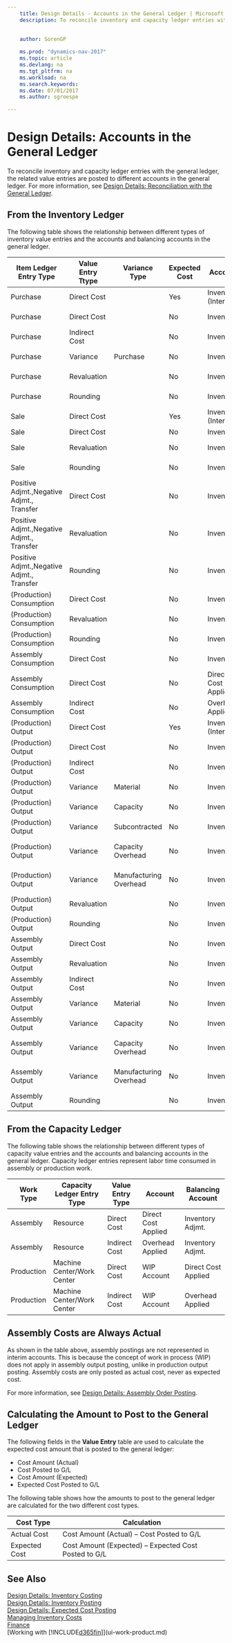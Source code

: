```yaml
---
    title: Design Details - Accounts in the General Ledger | Microsoft Docs
    description: To reconcile inventory and capacity ledger entries with the general ledger, the related value entries are posted to different accounts in the general ledger.
    
     
    author: SorenGP

    ms.prod: "dynamics-nav-2017"
    ms.topic: article
    ms.devlang: na
    ms.tgt_pltfrm: na
    ms.workload: na
    ms.search.keywords:
    ms.date: 07/01/2017
    ms.author: sgroespe

---
```

# Design Details: Accounts in the General Ledger
To reconcile inventory and capacity ledger entries with the general ledger, the related value entries are posted to different accounts in the general ledger. For more information, see [Design Details: Reconciliation with the General Ledger](design-details-reconciliation-with-the-general-ledger.md).  

## From the Inventory Ledger  
The following table shows the relationship between different types of inventory value entries and the accounts and balancing accounts in the general ledger.  

|**Item Ledger Entry Type**|**Value Entry Ttype**|**Variance Type**|**Expected Cost**|**Account**|**Balancing Account**|  
|--------------------------------|--------------------------|-----------------------|-----------------------|-----------------|---------------------------|  
|Purchase|Direct Cost||Yes|Inventory  (Interim)|Invt. Accrual Acc. (Interim)|  
|Purchase|Direct Cost||No|Inventory|Direct Cost Applied|  
|Purchase|Indirect Cost||No|Inventory|Overhead Applied|  
|Purchase|Variance|Purchase|No|Inventory|Purchase Variance|  
|Purchase|Revaluation||No|Inventory|Inventory Adjmt.|  
|Purchase|Rounding||No|Inventory|Inventory Adjmt.|  
|Sale|Direct Cost||Yes|Inventory  (Interim)|COGS (Interim)|  
|Sale|Direct Cost||No|Inventory|COGS|  
|Sale|Revaluation||No|Inventory|Inventory Adjmt.|  
|Sale|Rounding||No|Inventory|Inventory Adjmt.|  
|Positive Adjmt.,Negative Adjmt., Transfer|Direct Cost||No|Inventory|Inventory Adjmt.|  
|Positive Adjmt.,Negative Adjmt., Transfer|Revaluation||No|Inventory|Inventory Adjmt.|  
|Positive Adjmt.,Negative Adjmt., Transfer|Rounding||No|Inventory|Inventory Adjmt.|  
|(Production) Consumption|Direct Cost||No|Inventory|WIP|  
|(Production) Consumption|Revaluation||No|Inventory|Inventory Adjmt.|  
|(Production) Consumption|Rounding||No|Inventory|Inventory Adjmt.|  
|Assembly Consumption|Direct Cost||No|Inventory|Inventory Adjmt.|  
|Assembly Consumption|Direct Cost||No|Direct Cost Applied|Inventory Adjmt.|  
|Assembly Consumption|Indirect Cost||No|Overhead Applied|Inventory Adjmt.|  
|(Production) Output|Direct Cost||Yes|Inventory  (Interim)|WIP|  
|(Production) Output|Direct Cost||No|Inventory|WIP|  
|(Production) Output|Indirect Cost||No|Inventory|Overhead Applied|  
|(Production) Output|Variance|Material|No|Inventory|Material Variance|  
|(Production) Output|Variance|Capacity|No|Inventory|Capacity Variance|  
|(Production) Output|Variance|Subcontracted|No|Inventory|Subcontracted Variance|  
|(Production) Output|Variance|Capacity Overhead|No|Inventory|Cap. Overhead Variance|  
|(Production) Output|Variance|Manufacturing Overhead|No|Inventory|Mfg. Overhead Variance|  
|(Production) Output|Revaluation||No|Inventory|Inventory Adjmt.|  
|(Production) Output|Rounding||No|Inventory|Inventory Adjmt.|  
|Assembly Output|Direct Cost||No|Inventory|Inventory Adjmt.|  
|Assembly Output|Revaluation||No|Inventory|Inventory Adjmt.|  
|Assembly Output|Indirect Cost||No|Inventory|Overhead Applied|  
|Assembly Output|Variance|Material|No|Inventory|Material Variance|  
|Assembly Output|Variance|Capacity|No|Inventory|Capacity Variance|  
|Assembly Output|Variance|Capacity Overhead|No|Inventory|Cap. Overhead Variance|  
|Assembly Output|Variance|Manufacturing Overhead|No|Inventory|Mfg. Overhead Variance|  
|Assembly Output|Rounding||No|Inventory|Inventory Adjmt.|  

## From the Capacity Ledger  
 The following table shows the relationship between different types of capacity value entries and the accounts and balancing accounts in the general ledger. Capacity ledger entries represent labor time consumed in assembly or production work.  

|**Work Type**|**Capacity Ledger Entry Type**|**Value Entry Type**|**Account**|**Balancing Account**|  
|-------------------|------------------------------------|--------------------------|-----------------|---------------------------|  
|Assembly|Resource|Direct Cost|Direct Cost Applied|Inventory Adjmt.|  
|Assembly|Resource|Indirect Cost|Overhead Applied|Inventory Adjmt.|  
|Production|Machine Center/Work Center|Direct Cost|WIP Account|Direct Cost Applied|  
|Production|Machine Center/Work Center|Indirect Cost|WIP Account|Overhead Applied|  

## Assembly Costs are Always Actual  
 As shown in the table above, assembly postings are not represented in interim accounts. This is because the concept of work in process (WIP) does not apply in assembly output posting, unlike in production output posting. Assembly costs are only posted as actual cost, never as expected cost.  

 For more information, see [Design Details: Assembly Order Posting](design-details-assembly-order-posting.md).  

## Calculating the Amount to Post to the General Ledger  
 The following fields in the **Value Entry** table are used to calculate the expected cost amount that is posted to the general ledger:  

-   Cost Amount (Actual)  
-   Cost Posted to G/L  
-   Cost Amount (Expected)  
-   Expected Cost Posted to G/L  

The following table shows how the amounts to post to the general ledger are calculated for the two different cost types.  

|Cost Type|Calculation|  
|---------------|-----------------|  
|Actual Cost|Cost Amount (Actual) – Cost Posted to G/L|  
|Expected Cost|Cost Amount (Expected) –  Expected Cost Posted to G/L|  

## See Also  
 [Design Details: Inventory Costing](design-details-inventory-costing.md)   
 [Design Details: Inventory Posting](design-details-inventory-posting.md)   
 [Design Details: Expected Cost Posting](design-details-expected-cost-posting.md)  
 [Managing Inventory Costs](finance-manage-inventory-costs.md)  
 [Finance](finance.md)  
 [Working with [!INCLUDE[d365fin](includes/d365fin_md.md)]](ui-work-product.md)  
